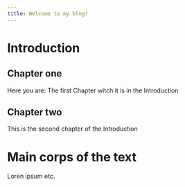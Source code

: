 ```yaml
---
title: Welcome to my blog!
---
```

# Introduction
## Chapter one
Here you are: The first Chapter witch it is in the Introduction 
## Chapter two
This is the second chapter of the Introduction
# Main corps of the text 
Loren ipsum etc. 
